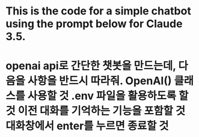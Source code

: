 This is the code for a simple chatbot using the prompt below for Claude 3.5.
=============================================================
openai api로 간단한 챗봇을 만드는데, 다음을 사항을 반드시 따라줘.
OpenAI()  클래스를 사용할 것
.env 파일을 활용하도록 할 것
이전 대화를 기억하는 기능을 포함할 것
대화창에서 enter를 누르면 종료할 것
=============================================================
